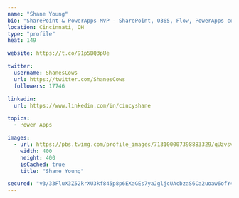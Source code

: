 ```yaml
---
name: "Shane Young"
bio: "SharePoint & PowerApps MVP - SharePoint, O365, Flow, PowerApps consulting? @PowerApps911 | Pure Snark? You found it."
location: Cincinnati, OH
type: "profile"
heat: 149

website: https://t.co/91p5BQ3pUe

twitter:
  username: ShanesCows
  url: https://twitter.com/ShanesCows
  followers: 17746

linkedin:
  url: https://www.linkedin.com/in/cincyshane

topics:
  - Power Apps

images:
  - url: https://pbs.twimg.com/profile_images/713100007398883329/qUzvsvQ3_400x400.jpg
    width: 400
    height: 400
    isCached: true
    title: "Shane Young"

secured: "v3/33FluX3Z52krXU3kf845p8p6EXaGEs7yaJgljcUAcbzaS6Ca2uoaw6ofY42tVNYpYjnovA4LvNoJYi2/pfND+P9vaoTYX4V7dMJyk80pNI4k2WAtOG4UrjX7mQxHOD67MaUpxABTTW4c4T4OVQ5pqxH8Jf2CnnYnYvGLFlSbltm4mKsFpo8Ll/3LAozJXTAOo98LpXOb9akcemcn8tx3k8hFIO24xbp9UIvkxFXVM1qsKsoDwtl7u1DG89NhBrGUUPp4SK7KB+aFDq1n8am3AlHXpt4k306YO+3jpEyv6cwAJ8MeryqbrrxM3U2jxpmlgLnwgFZVNQ/V0R6x18anxWmxwcN1cjZRSNZKZ0hfM8OXn03PVTPkbfIskUw4uEvLls6KVszUBEFM/nqGgeYPRfHFZqLbDu9SXoPkGU9s=;6gbjsPpl/3VHe0ihGxf+sg=="
---
```


